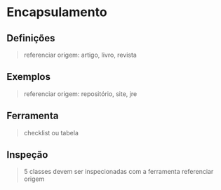 # Encapsulamento

## Definições
> referenciar origem: artigo, livro, revista

## Exemplos
> referenciar origem: repositório, site, jre

## Ferramenta
> checklist ou tabela

## Inspeção
> 5 classes devem ser inspecionadas com a ferramenta
> referenciar origem

